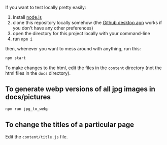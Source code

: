 If you want to test locally pretty easily:

1. Install [node.js](https://nodejs.org/)
2. clone this repository locally somehow (the [Github desktop app](https://desktop.github.com/) works if you don't have any other preferences)
3. open the directory for this project locally with your command-line
4. run `npm i`

then, whenever you want to mess around with anything, run this:
```sh
npm start
```

To make changes to the html, edit the files in the `content` directory (not the html files in the `docs` directory).

## To generate webp versions of all jpg images in docs/pictures

```sh
npm run jpg_to_webp
```
## To change the titles of a particular page

Edit the `content/title.js` file.
